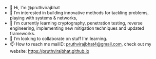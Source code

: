 - 👋 Hi, I’m @pruthvirajbhat
- 👀 I’m interested in building innovative methods for tackling problems, playing with systems & networks,  
- 🌱 I’m currently learning cryptography, penetration testing, reverse engineering, implementing new mitigation techniques and updated frameworks.
- 💞️ I’m looking to collaborate on stuff I'm learning.
- 📫 How to reach me mailID: pruthvirajbhat4@gmail.com, check out my website: https://pruthvirajbhat.github.io

<!---
pruthvirajbhat/pruthvirajbhat is a ✨ special ✨ repository because its `README.md` (this file) appears on your GitHub profile.
You can click the Preview link to take a look at your changes.
--->
